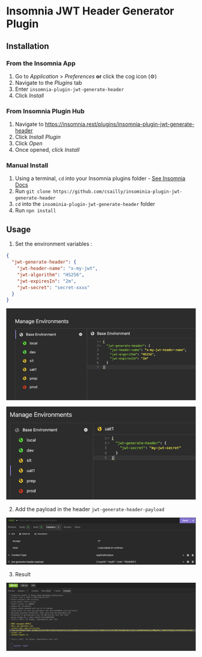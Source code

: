 # Insomnia JWT Header Generator Plugin

## Installation

### From the Insomnia App

1. Go to _Application_ > _Preferences_ **or** click the cog icon (⚙️)
2. Navigate to the _Plugins_ tab
3. Enter `insomnia-plugin-jwt-generate-header`
4. Click _Install_

### From Insomnia Plugin Hub

1. Navigate to https://insomnia.rest/plugins/insomnia-plugin-jwt-generate-header
2. Click _Install Plugin_
3. Click _Open_
4. Once opened, click _Install_

### Manual Install

1. Using a terminal, `cd` into your Insomnia plugins folder - [See Insomnia Docs](https://docs.insomnia.rest/insomnia/introduction-to-plugins)
2. Run `git clone https://github.com/csailly/insominia-plugin-jwt-generate-header`
3. `cd` into the `insominia-plugin-jwt-generate-header` folder
4. Run `npn install`

## Usage

1. Set the environment variables :

```json
{
  "jwt-generate-header": {
    "jwt-header-name": "x-my-jwt",
    "jwt-algorithm": "HS256",
    "jwt-expiresIn": "2m",
    "jwt-secret": "secret-xxxx"
  }
}
```

![A test image](./images/env_vars_1.png)

![A test image](./images/env_vars_2.png)

2. Add the payload in the header `jwt-generate-header-payload`

![A test image](./images/request_headers.png)

3. Result

![A test image](./images/request.png)
